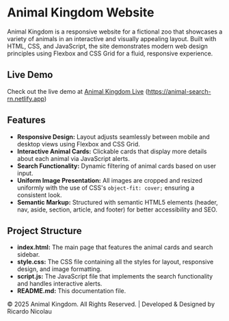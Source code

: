 # Animal Kingdom Website

Animal Kingdom is a responsive website for a fictional zoo that showcases a variety of animals in an interactive and visually appealing layout. Built with HTML, CSS, and JavaScript, the site demonstrates modern web design principles using Flexbox and CSS Grid for a fluid, responsive experience.

## Live Demo

Check out the live demo at [Animal Kingdom Live](#) (https://animal-search-rn.netlify.app)

## Features

- **Responsive Design:** Layout adjusts seamlessly between mobile and desktop views using Flexbox and CSS Grid.
- **Interactive Animal Cards:** Clickable cards that display more details about each animal via JavaScript alerts.
- **Search Functionality:** Dynamic filtering of animal cards based on user input.
- **Uniform Image Presentation:** All images are cropped and resized uniformly with the use of CSS's `object-fit: cover;` ensuring a consistent look.
- **Semantic Markup:** Structured with semantic HTML5 elements (header, nav, aside, section, article, and footer) for better accessibility and SEO.

## Project Structure

- **index.html:** The main page that features the animal cards and search sidebar.
- **style.css:** The CSS file containing all the styles for layout, responsive design, and image formatting.
- **script.js:** The JavaScript file that implements the search functionality and handles interactive alerts.
- **README.md:** This documentation file.

© 2025 Animal Kingdom. All Rights Reserved. | Developed & Designed by Ricardo Nicolau
